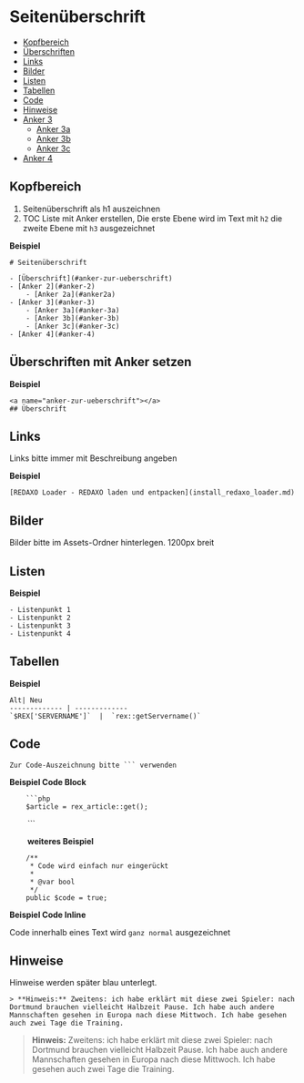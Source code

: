 # Seitenüberschrift

- [Kopfbereich](#kopfbereich)
- [Überschriften](#ueberschriften)
- [Links](#links)
- [Bilder](#bilder)
- [Listen](#listen)
- [Tabellen](#tabellen)
- [Code](#code)
- [Hinweise](#hinweise)
- [Anker 3](#anker-3)
    - [Anker 3a](#anker-3a)
    - [Anker 3b](#anker-3b)
    - [Anker 3c](#anker-3c)
- [Anker 4](#anker-4)

<a name="kopfbereich"></a>
## Kopfbereich

1. Seitenüberschrift als h1 auszeichnen
2. TOC Liste mit Anker erstellen, Die erste Ebene wird im Text mit `h2` die zweite Ebene mit `h3` ausgezeichnet

**Beispiel**

    # Seitenüberschrift
    
    - [Überschrift](#anker-zur-ueberschrift)
    - [Anker 2](#anker-2)
        - [Anker 2a](#anker2a)
    - [Anker 3](#anker-3)
        - [Anker 3a](#anker-3a)
        - [Anker 3b](#anker-3b)
        - [Anker 3c](#anker-3c)
    - [Anker 4](#anker-4)


<a name="ueberschriften"></a>
## Überschriften mit Anker setzen

**Beispiel**

    <a name="anker-zur-ueberschrift"></a>
    ## Überschrift
 
<a name="links"></a>
## Links
Links bitte immer mit Beschreibung angeben

**Beispiel**

    [REDAXO Loader - REDAXO laden und entpacken](install_redaxo_loader.md)

<a name="bilder"></a>
## Bilder
Bilder bitte im Assets-Ordner hinterlegen. 
1200px breit


<a name="listen"></a>
## Listen

**Beispiel**

    - Listenpunkt 1
    - Listenpunkt 2
    - Listenpunkt 3
    - Listenpunkt 4


<a name="tabellen"></a>
## Tabellen

**Beispiel**
```
Alt| Neu
------------- | -------------
`$REX['SERVERNAME']`  |  `rex::getServername()`
```


<a name="code"></a>
## Code
    Zur Code-Auszeichnung bitte ``` verwenden

**Beispiel Code Block**
    
        ```php 
        $article = rex_article::get();
        
        ```
        
        
**weiteres Beispiel**
        
        /**
         * Code wird einfach nur eingerückt
         *
         * @var bool
         */
        public $code = true;
   
**Beispiel Code Inline**

Code innerhalb eines Text wird `ganz normal` ausgezeichnet
 

<a name="hinweise"></a>
## Hinweise

Hinweise werden später blau unterlegt.

    > **Hinweis:** Zweitens: ich habe erklärt mit diese zwei Spieler: nach Dortmund brauchen vielleicht Halbzeit Pause. Ich habe auch andere Mannschaften gesehen in Europa nach diese Mittwoch. Ich habe gesehen auch zwei Tage die Training.

> **Hinweis:** Zweitens: ich habe erklärt mit diese zwei Spieler: nach Dortmund brauchen vielleicht Halbzeit Pause. Ich habe auch andere Mannschaften gesehen in Europa nach diese Mittwoch. Ich habe gesehen auch zwei Tage die Training.


